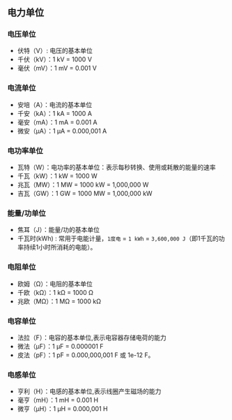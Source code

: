 # 

## 电力单位

### 电压单位
+ 伏特（V）: 电压的基本单位
+ 千伏（kV）：1 kV = 1000 V
+ 毫伏（mV）：1 mV = 0.001 V

### 电流单位
+ 安培（A）：电流的基本单位
+ 千安（kA）：1 kA = 1000 A
+ 毫安（mA）：1 mA = 0.001 A
+ 微安（µA）：1 µA = 0.000,001 A

### 电功率单位
+ 瓦特（W）：电功率的基本单位：表示每秒转换、使用或耗散的能量的速率
+ 千瓦（kW）：1 kW = 1000 W
+ 兆瓦（MW）：1 MW = 1000 kW = 1,000,000 W
+ 吉瓦（GW）：1 GW = 1000 MW = 1,000,000 kW

### 能量/功单位
+ 焦耳（J）：能量/功的基本单位
+ 千瓦时(kWh) :  常用于电能计量，`1度电` = `1 kWh` = `3,600,000 J`（即1千瓦的功率持续1小时所消耗的电能）。

### 电阻单位
+ 欧姆（Ω）：电阻的基本单位
+ 千欧（kΩ）：1 kΩ = 1000 Ω
+ 兆欧（MΩ）：1 MΩ = 1000 kΩ

### 电容单位
+ 法拉（F）：电容的基本单位,表示电容器存储电荷的能力
+ 微法（µF）：1 μF = 0.000001 F
+ 皮法（pF）：1 pF = 0.000,000,001 F 或 1e-12 F。

### 电感单位
+ 亨利（H）：电感的基本单位,表示线圈产生磁场的能力
+ 毫亨（mH）：1 mH = 0.001 H
+ 微亨（μH）：1 μH = 0.000,001 H

